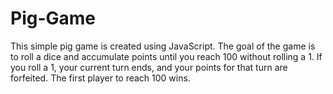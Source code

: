 # Pig-Game
This simple pig game is created using JavaScript. The goal of the game is to roll a dice and accumulate points until you reach 100 without rolling a 1. If you roll a 1, your current turn ends, and your points for that turn are forfeited. The first player to reach 100 wins.
